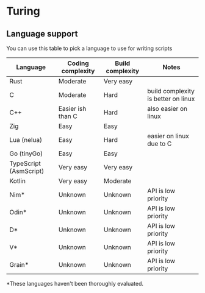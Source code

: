 # Turing

## Language support

You can use this table to pick a language to use for writing scripts

| Language               | Coding complexity | Build complexity | Notes                                |
|------------------------|-------------------|------------------|--------------------------------------|
| Rust                   | Moderate          | Very easy        |                                      |
| C                      | Moderate          | Hard             | build complexity is better on linux  |
| C++                    | Easier ish than C | Hard             | also easier on linux                 |
| Zig                    | Easy              | Easy             |                                      |
| Lua (nelua)            | Easy              | Hard             | easier on linux due to C             |
| Go (tinyGo)            | Easy              | Easy             |                                      |
| TypeScript (AsmScript) | Very easy         | Very easy        |                                      |
| Kotlin                 | Very easy         | Moderate         |                                      |
| Nim*                   | Unknown           | Unknown          | API is low priority                  |
| Odin*                  | Unknown           | Unknown          | API is low priority                  |
| D*                     | Unknown           | Unknown          | API is low priority                  |
| V*                     | Unknown           | Unknown          | API is low priority                  |
| Grain*                 | Unknown           | Unknown          | API is low priority                  |

*These languages haven't been thoroughly evaluated.





